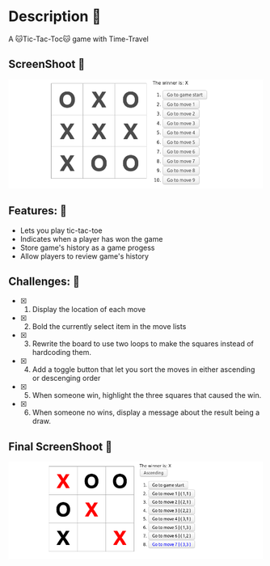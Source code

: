 # Description :book:
A 🐱Tic-Tac-Toc🐱 game with Time-Travel 

## ScreenShoot 📸
![Gato](images/screenShoot.png)


## Features: 🧰
- Lets you play tic-tac-toe
- Indicates when a player has won the game
- Store game's history as a game progess
- Allow players to review game's history

## Challenges: 💪
- [x] 1. Display the location of each move
- [x] 2. Bold the currently select item in the move lists
- [x] 3. Rewrite the board to use two loops to make the squares instead of hardcoding them.   
- [x] 4. Add a toggle button that let you sort the moves in either ascending or descenging order
- [x] 5. When someone win, highlight the three squares that caused the win.
- [x] 6. When someone no wins, display a message about the result being a draw.

## Final ScreenShoot 📸
![final](images/final-screen-shoot.png)
